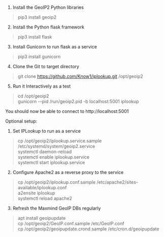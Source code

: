 1. Install the GeoIP2 Python libraries
  >pip3 install geoip2

2. Install the Python flask framework
  >pip3 install flask

3. Install Gunicorn to run flask as a service
  >pip3 install gunicorn

4. Clone the Git to target directory
  >git clone https://github.com/Know1/iplookup.git /opt/geoip2

5. Run it Interactively as a test
  >cd /opt/geoip2\
  >gunicorn --pid /run/geoip2.pid -b localhost:5001 iplookup

You should now be able to connect to http://localhost:5001

Optional setup:
1. Set IPLookup to run as a service
  >cp /opt/geoip2/iplookup.service.sample /etc/systemd/system/geoip2.service\
  >systemctl daemon-reload\
  >systemctl enable iplookup.service\
  >systemctl start iplookup.service

2. Configure Apache2 as a reverse proxy to the service
  >cp /opt/geoip2/iplookup.conf.sample /etc/apache2/sites-available/iplookup.conf\
  >a2ensite iplookup\
  >systemctl reload apache2

3. Refresh the Maxmind GeoIP DBs regularly
  >apt install geoipupdate\
  >cp /opt/geoip2/GeoIP.conf.sample /etc/GeoIP.conf\
  >cp /opt/geoip2/geoipupdate.crond.sample /etc/cron.d/geoipupdate
